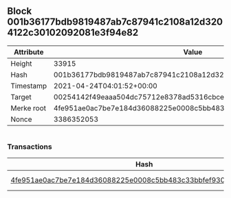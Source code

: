 ## Block 001b36177bdb9819487ab7c87941c2108a12d3204122c30102092081e3f94e82

Attribute | Value
--- | ---
Height | 33915
Hash | 001b36177bdb9819487ab7c87941c2108a12d3204122c30102092081e3f94e82
Timestamp | 2021-04-24T04:01:52+00:00
Target | 00254142f49eaaa504dc75712e8378ad5316cbcead634704b3734b6271167cc4
Merke root | 4fe951ae0ac7be7e184d36088225e0008c5bb483c33bbfef930fd6440296e8df
Nonce | 3386352053

```

```

### Transactions

Hash | Amount
--- | ---
[4fe951ae0ac7be7e184d36088225e0008c5bb483c33bbfef930fd6440296e8df](4fe951ae0ac7be7e184d36088225e0008c5bb483c33bbfef930fd6440296e8df.md) | 10.00000000 SKEPTI 
